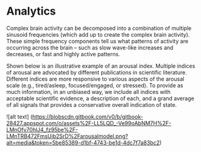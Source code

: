 # Analytics

Complex brain activity can be decomposed into a combination of multiple sinusoid frequencies (which add up to create the complex brain activity). These simple frequency components tell us what patterns of activity are occurring across the brain – such as slow wave-like increases and decreases, or fast and highly active patterns.

Shown below is an illustrative example of an arousal index. Multiple indices of arousal are advocated by different publications in scientific literature. Different indices are more responsive to various aspects of the arousal scale (e.g., tired/asleep, focused/engaged, or stressed). To provide as much information, in an unbiased way, we include all indices with acceptable scientific evidence, a description of each, and a grand average of all signals that provides a conservative overall indication of state.

![alt text] (https://blobscdn.gitbook.com/v0/b/gitbook-28427.appspot.com/o/assets%2F-LL5LQD_-Ve99oAbNM7H%2F-LMnOfv70hlJ4_fz95be%2F-LMnTRB472FmsUib2SrD%2Farousalmodel.png?alt=media&token=5be85389-d1bf-4743-be1d-4dc7f7a83bc2)
